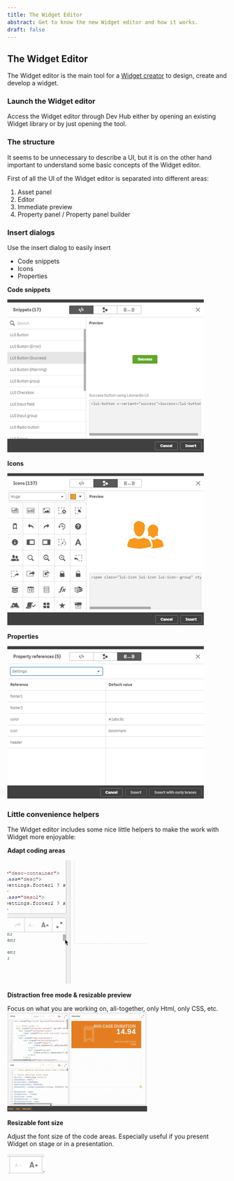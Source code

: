 ```yaml
---
title: The Widget Editor
abstract: Get to know the new Widget editor and how it works.
draft: false
---
```

## The Widget Editor

The Widget editor is the main tool for a [Widget creator](../personas/#widget-creator) to design, create and develop a widget.

### Launch the Widget editor

Access the Widget editor through Dev Hub either by opening an existing Widget library or by just opening the tool.

### The structure

It seems to be unnecessary to describe a UI, but it is on the other hand important to understand some basic concepts of the Widget editor.

First of all the UI of the Widget editor is separated into different areas:

1) Asset panel
2) Editor
3) Immediate preview 
4) Property panel / Property panel builder

### Insert dialogs

Use the insert dialog to easily insert

- Code snippets
- Icons
- Properties

**Code snippets**

![](images/insert-snippets.png)

**Icons**

![](images/insert-icons.png)


**Properties**

![](images/insert-properties.png)



### Little convenience helpers

The Widget editor includes some nice little helpers to make the work with Widget more enjoyable:

**Adapt coding areas**

![](images/resizable-code-areas.gif)

**Distraction free mode & resizable preview**

Focus on what you are working on, all-together, only Html, only CSS, etc.
![](images/distraction-free-mode.gif)

**Resizable font size**

Adjust the font size of the code areas. Especially useful if you present Widget on stage or in a presentation.

![](images/resize-font.png)




